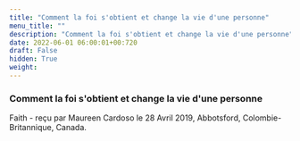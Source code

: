 ```yaml
---
title: "Comment la foi s'obtient et change la vie d'une personne"
menu_title: ""
description: "Comment la foi s'obtient et change la vie d'une personne"
date: 2022-06-01 06:00:01+00:720
draft: False
hidden: True
weight:
---
```

### Comment la foi s'obtient et change la vie d'une personne

Faith - reçu par Maureen Cardoso le 28 Avril 2019, Abbotsford, Colombie-Britannique, Canada.



